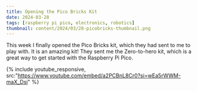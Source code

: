 ```yaml
---
title: Opening the Pico Bricks Kit
date: 2024-03-28
tags: [raspberry pi pico, electronics, robotics]
thumbnail: content/2024/03/28-picobricks-thumbnail.png
---
```

This week I finally opened the Pico Bricks kit, which they had sent to me to play with. It is an amazing kit! They sent me the Zero-to-hero kit, which is a great way to get started with the Raspberry Pi Pico.

{% include youtube_responsive, src:"https://www.youtube.com/embed/a2PCBnL8Cr0?si=wEa5rWWM-maX_Dsi" %}
